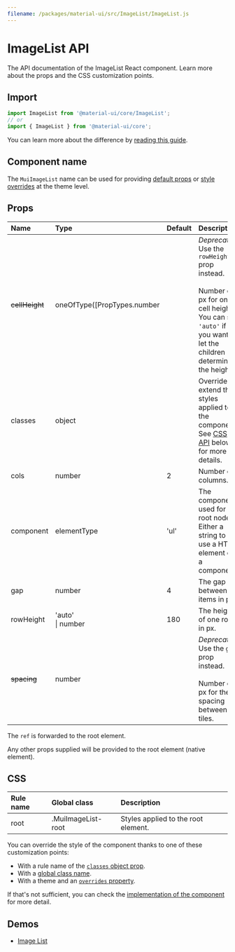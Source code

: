 ```yaml
---
filename: /packages/material-ui/src/ImageList/ImageList.js
---
```


<!--- This documentation is automatically generated, do not try to edit it. -->

# ImageList API

<p class="description">The API documentation of the ImageList React component. Learn more about the props and the CSS customization points.</p>

## Import

```js
import ImageList from '@material-ui/core/ImageList';
// or
import { ImageList } from '@material-ui/core';
```

You can learn more about the difference by [reading this guide](/guides/minimizing-bundle-size/).



## Component name

The `MuiImageList` name can be used for providing [default props](/customization/globals/#default-props) or [style overrides](/customization/globals/#css) at the theme level.

## Props

| Name | Type | Default | Description |
|:-----|:-----|:--------|:------------|
| ~~<span class="prop-name">cellHeight</span>~~ | <span class="prop-type">oneOfType([PropTypes.number</span> |  | *Deprecated*. Use the `rowHeight` prop instead.<br><br>Number of px for one cell height. You can set `'auto'` if you want to let the children determine the height. |
| <span class="prop-name">classes</span> | <span class="prop-type">object</span> |  | Override or extend the styles applied to the component. See [CSS API](#css) below for more details. |
| <span class="prop-name">cols</span> | <span class="prop-type">number</span> | <span class="prop-default">2</span> | Number of columns. |
| <span class="prop-name">component</span> | <span class="prop-type">elementType</span> | <span class="prop-default">'ul'</span> | The component used for the root node. Either a string to use a HTML element or a component. |
| <span class="prop-name">gap</span> | <span class="prop-type">number</span> | <span class="prop-default">4</span> | The gap between items in px. |
| <span class="prop-name">rowHeight</span> | <span class="prop-type">'auto'<br>&#124;&nbsp;number</span> | <span class="prop-default">180</span> | The height of one row in px. |
| ~~<span class="prop-name">spacing</span>~~ | <span class="prop-type">number</span> |  | *Deprecated*. Use the `gap` prop instead.<br><br>Number of px for the spacing between tiles. |

The `ref` is forwarded to the root element.

Any other props supplied will be provided to the root element (native element).

## CSS

| Rule name | Global class | Description |
|:-----|:-------------|:------------|
| <span class="prop-name">root</span> | <span class="prop-name">.MuiImageList-root</span> | Styles applied to the root element.

You can override the style of the component thanks to one of these customization points:

- With a rule name of the [`classes` object prop](/customization/components/#overriding-styles-with-classes).
- With a [global class name](/customization/components/#overriding-styles-with-global-class-names).
- With a theme and an [`overrides` property](/customization/globals/#css).

If that's not sufficient, you can check the [implementation of the component](https://github.com/mui-org/material-ui/blob/master/packages/material-ui/src/ImageList/ImageList.js) for more detail.

## Demos

- [Image List](/components/image-list/)

